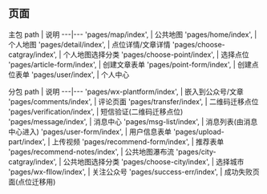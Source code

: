 ## 页面

主包
path | 说明
---|---
'pages/map/index', | 公共地图
'pages/home/index', | 个人地图
'pages/detail/index', | 点位详情/文章详情
'pages/choose-catgray/index', | 个人地图选择分类
'pages/choose-point/index', | 选择点位
'pages/article-form/index', | 创建文章表单
'pages/point-form/index', | 创建点位表单
'pages/user/index', | 个人中心

分包
path | 说明
---|---
'pages/wx-plantform/index',   | 嵌入到公众号/文章
'pages/comments/index',   | 评论页面
'pages/transfer/index', | 二维码迁移点位
'pages/verification/index',   | 短信验证(二维码迁移点位)
'pages/message/index',    | 消息中心
'pages/msg-list/index',   | 消息列表(由消息中心进入)
'pages/user-form/index',  | 用户信息表单
'pages/upload-part/index',  | 上传视频
'pages/recommend-form/index',   | 推荐表单
'pages/recommend-notes/index',  | 公共地图瀑布流
'pages/city-catgray/index',     | 公共地图选择分类
'pages/choose-city/index',      | 选择城市
'pages/wx-fllow/index',         | 关注公众号
'pages/success-err/index',      | 成功失败页面(点位迁移用)